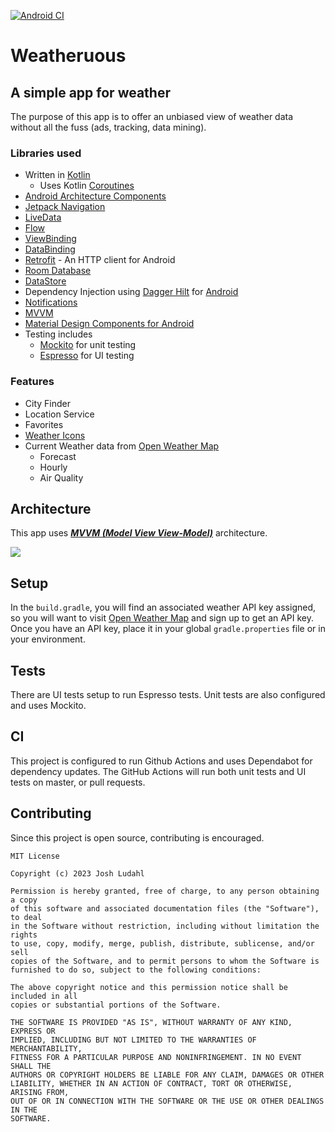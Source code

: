 [![Android CI](https://github.com/JoshLudahl/Weatheruous/actions/workflows/android.yml/badge.svg)](https://github.com/JoshLudahl/Weatheruous/actions/workflows/android.yml)

# Weatheruous

## A simple app for weather
The purpose of this app is to offer an unbiased view of weather data without all the fuss (ads, tracking, data mining). 

### Libraries used
* Written in [Kotlin](https://kotlinlang.org/)
  * Uses Kotlin [Coroutines](https://kotlinlang.org/docs/reference/coroutines-overview.html)
* [Android Architecture Components](https://developer.android.com/topic/libraries/architecture)
* [Jetpack Navigation](https://developer.android.com/guide/navigation)
* [LiveData](https://developer.android.com/topic/libraries/architecture/livedata)
* [Flow](https://developer.android.com/kotlin/flow)
* [ViewBinding](https://developer.android.com/topic/libraries/view-binding)
* [DataBinding](https://developer.android.com/topic/libraries/data-binding)
* [Retrofit](https://square.github.io/retrofit/) - An HTTP client for Android
* [Room Database](https://developer.android.com/training/data-storage/room)
* [DataStore](https://developer.android.com/topic/libraries/architecture/datastore)
* Dependency Injection using [Dagger Hilt](https://dagger.dev/hilt/) for [Android](https://developer.android.com/training/dependency-injection/hilt-android)
* [Notifications](https://developer.android.com/develop/ui/views/notifications)
* [MVVM](https://developer.android.com/topic/architecture)
* [Material Design Components for Android](https://github.com/material-components/material-components-android)
* Testing includes
  * [Mockito](https://developer.android.com/training/testing/local-tests) for unit testing
  * [Espresso](https://developer.android.com/training/testing/espresso) for UI testing

### Features
* City Finder
* Location Service
* Favorites
* [Weather Icons](https://erikflowers.github.io/weather-icons/)
* Current Weather data from [Open Weather Map](https://openweathermap.org/)
  * Forecast
  * Hourly
  * Air Quality

## Architecture
This app uses [***MVVM (Model View View-Model)***](https://developer.android.com/jetpack/docs/guide#recommended-app-arch) architecture.

![](https://developer.android.com/topic/libraries/architecture/images/final-architecture.png)

## Setup
In the ```build.gradle```, you will find an associated weather API key assigned, so you will want to
visit [Open Weather Map](https://openweathermap.org/api) and sign up to get an API key. 
Once you have an API key, place it in your global ```gradle.properties``` file or in your environment. 

## Tests
There are UI tests setup to run Espresso tests. Unit tests are also configured and uses Mockito.

## CI
This project is configured to run Github Actions and uses Dependabot for dependency updates.
The GitHub Actions will run both unit tests and UI tests on master, or pull requests.

## Contributing
Since this project is open source, contributing is encouraged.

```
MIT License

Copyright (c) 2023 Josh Ludahl

Permission is hereby granted, free of charge, to any person obtaining a copy
of this software and associated documentation files (the "Software"), to deal
in the Software without restriction, including without limitation the rights
to use, copy, modify, merge, publish, distribute, sublicense, and/or sell
copies of the Software, and to permit persons to whom the Software is
furnished to do so, subject to the following conditions:

The above copyright notice and this permission notice shall be included in all
copies or substantial portions of the Software.

THE SOFTWARE IS PROVIDED "AS IS", WITHOUT WARRANTY OF ANY KIND, EXPRESS OR
IMPLIED, INCLUDING BUT NOT LIMITED TO THE WARRANTIES OF MERCHANTABILITY,
FITNESS FOR A PARTICULAR PURPOSE AND NONINFRINGEMENT. IN NO EVENT SHALL THE
AUTHORS OR COPYRIGHT HOLDERS BE LIABLE FOR ANY CLAIM, DAMAGES OR OTHER
LIABILITY, WHETHER IN AN ACTION OF CONTRACT, TORT OR OTHERWISE, ARISING FROM,
OUT OF OR IN CONNECTION WITH THE SOFTWARE OR THE USE OR OTHER DEALINGS IN THE
SOFTWARE.
```